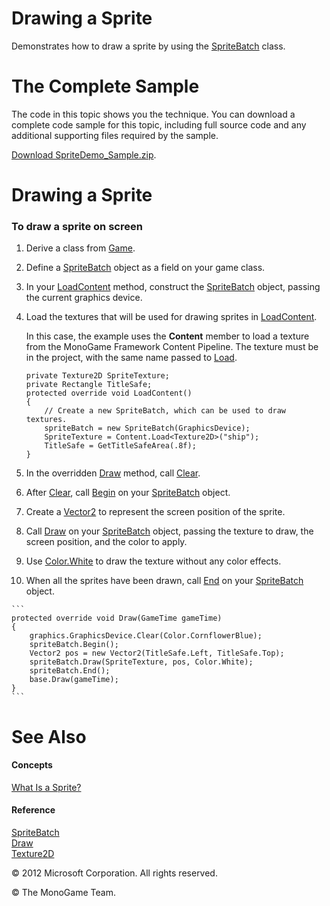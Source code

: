 

# Drawing a Sprite

Demonstrates how to draw a sprite by using the [SpriteBatch](T_Microsoft_Xna_Framework_Graphics_SpriteBatch.md) class.

# The Complete Sample

The code in this topic shows you the technique. You can download a complete code sample for this topic, including full source code and any additional supporting files required by the sample.

[Download SpriteDemo_Sample.zip](http://go.microsoft.com/fwlink/?LinkId=258730).

# Drawing a Sprite

### To draw a sprite on screen

1.  Derive a class from [Game](T_Microsoft_Xna_Framework_Game.md).
    
2.  Define a [SpriteBatch](T_Microsoft_Xna_Framework_Graphics_SpriteBatch.md) object as a field on your game class.
    
3.  In your [LoadContent](M_MXF_Game_LoadContent.md) method, construct the [SpriteBatch](T_Microsoft_Xna_Framework_Graphics_SpriteBatch.md) object, passing the current graphics device.
    
4.  Load the textures that will be used for drawing sprites in [LoadContent](M_MXF_Game_LoadContent.md).
    
    In this case, the example uses the **Content** member to load a texture from the MonoGame Framework Content Pipeline. The texture must be in the project, with the same name passed to [Load](M_Microsoft_Xna_Framework_Content_ContentManager_Load``1.md).
    
    ```
    private Texture2D SpriteTexture;
    private Rectangle TitleSafe;
    protected override void LoadContent()
    {
        // Create a new SpriteBatch, which can be used to draw textures.
        spriteBatch = new SpriteBatch(GraphicsDevice);
        SpriteTexture = Content.Load<Texture2D>("ship");
        TitleSafe = GetTitleSafeArea(.8f);
    }
    ```
    
5.  In the overridden [Draw](M_Microsoft_Xna_Framework_Game_Draw.md) method, call [Clear](O_M_Microsoft_Xna_Framework_Graphics_GraphicsDevice_Clear.md).
    
6.  After [Clear](O_M_Microsoft_Xna_Framework_Graphics_GraphicsDevice_Clear.md), call [Begin](O_M_Microsoft_Xna_Framework_Graphics_SpriteBatch_Begin.md) on your [SpriteBatch](T_Microsoft_Xna_Framework_Graphics_SpriteBatch.md) object.
    
7.  Create a [Vector2](T_Microsoft_Xna_Framework_Vector2.md) to represent the screen position of the sprite.
    
8.  Call [Draw](O_M_Microsoft_Xna_Framework_Graphics_SpriteBatch_Draw.md) on your [SpriteBatch](T_Microsoft_Xna_Framework_Graphics_SpriteBatch.md) object, passing the texture to draw, the screen position, and the color to apply.
    
9.  Use [Color.White](T_MXF_Color.md) to draw the texture without any color effects.
    
10.  When all the sprites have been drawn, call [End](M_Microsoft_Xna_Framework_Graphics_SpriteBatch_End.md) on your [SpriteBatch](T_Microsoft_Xna_Framework_Graphics_SpriteBatch.md) object.
    
    ```
    protected override void Draw(GameTime gameTime)
    {
        graphics.GraphicsDevice.Clear(Color.CornflowerBlue);
        spriteBatch.Begin();
        Vector2 pos = new Vector2(TitleSafe.Left, TitleSafe.Top);
        spriteBatch.Draw(SpriteTexture, pos, Color.White);
        spriteBatch.End();
        base.Draw(gameTime);
    }
    ```
    

# See Also

#### Concepts

[What Is a Sprite?](Sprite_Overview.md)  

#### Reference

[SpriteBatch](T_Microsoft_Xna_Framework_Graphics_SpriteBatch.md)  
[Draw](O_M_Microsoft_Xna_Framework_Graphics_SpriteBatch_Draw.md)  
[Texture2D](T_Microsoft_Xna_Framework_Graphics_Texture2D.md)  

© 2012 Microsoft Corporation. All rights reserved. 

© The MonoGame Team.

